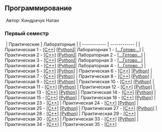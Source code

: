 ## Программирование
​
Автор: Киндрачук Натан
​
### Первый семестр
​
| Практические | Лабораторные |
| ------------ | ------------ |
| Практическая 1 - [[C++]](./Practice/01/C++/) [[Python]](./Practice/01/Python/)| Лабораторная 1 - [[...Готово...]](./Lab/01/) 
| Практическая 2 - [[C++]](./Practice/02/C++/) [[Python]](./Practice/02/Python/)| Лабораторная 2 - [[...Готово...]](./Lab/02/) 
| Практическая 3 - [[C++]](./Practice/03/C++/) [[Python]](./Practice/03/Python/)| Лабораторная 3 - [[...Готово...]](./Lab/03/) 
| Практическая 4 - [[C++]](./Practice/04/C++/) [[Python]](./Practice/04/Python/)| Лабораторная 4 - [[...Готово...]](./Lab/04/)
| Практическая 5 - [[C++]](./Practice/05/C++/) [[Python]](./Practice/05/Python/)
| Практическая 6 - [[C++]](./Practice/06/C++/) [[Python]](./Practice/06/Python/) 
| Практическая 7 - [[C++]](./Practice/07/C++/) [[Python]](./Practice/07/Python/) 
| Практическая 8 - [[C++]](./Practice/08/C++/) [[Python]](./Practice/08/Python/) 
| Практическая 9 - [[C++]](./Practice/09/C++/) [[Python]](./Practice/09/Python/) 
| Практическая 10 - [[C++]](./Practice/10/C++/) [[Python]](./Practice/10/Python/) 
| Практическая 11 - [[C++]](./Practice/11/C++/) [[Python]](./Practice/11/Python/) 
| Практическая 12 - [[C++]](./Practice/12/C++/) [[Python]](./Practice/12/Python/) 
| Практическая 13 - [[C++]](./Practice/13/C++/) [[Python]](./Practice/13/Python/)
| Практическая 14 - [[C++]](./Practice/14/C++/) [[Python]](./Practice/14/Python/) 
| Практическая 15 - [[C++]](./Practice/15/C++/) [[Python]](./Practice/15/Python/) 
| Практическая 16 - [[C++]](./Practice/16/C++/) [[Python]](./Practice/16/Python/) 
| Практическая 23 - [[C++]](./Practice/23/)
| Практическая 24 - [[C++]](./Practice/24/C++/) [[Python]](./Practice/24/Python/) 
| Практическая 25 - [[C++]](./Practice/25/C++/) [[Python]](./Practice/25/Python/) 
| Практическая 27 - [[C++]](./Practice/27/C++/) [[Python]](./Practice/27/Python/) 
| Практическая 28 - [[C++]](./Practice/28/C++/) [[Python]](./Practice/28/Python/) 
| Практическая 29 - [[C++]](./Practice/29/С++/) 
| Практическая 30 - [[C++]](./Practice/30/C++/) 
| Практическая 33 - [[C++]](./Practice/33/C++/) [[Python]](./Practice/33/Python/) 
| Практическая 34 - [[C++]](./Practice/34/C++/) 
| Практическая 35 - [[C++]](./Practice/35/C++/) 